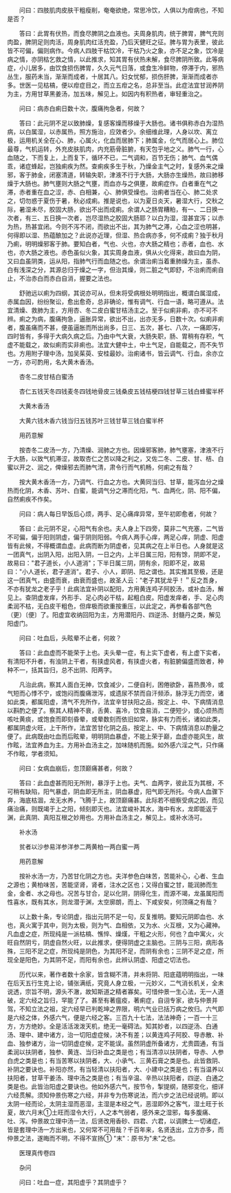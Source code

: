 <!-- { "loadSidebar": true } -->
　　问曰：四肢肌肉皮肤干粗瘦削，奄奄欲绝，常思冷饮，人俱以为疳病也，不知是否？

　　答曰：此胃有伏热，而食尽脾阴之血液也。夫周身肌肉，统于脾胃，脾气充则肉盈，脾阴足则肉活，周身肌肉红活充盈，乃后天健旺之征。脾与胃为表里，彼此皆不可偏，偏则病作。今病人四肢干枯饮冷，干枯乃火之象，亦不足之象，饮冷是病之情，亦阴枯乞救之情，以此推求，知其胃有伏热未解，食尽脾阴所致。此等病症，小儿居多，由饮食损伤脾胃，久久元气日落，或食生冷鲜物，停滞于内，邪热丛生，服药未当，渐渐而成者，十居其八。妇女忧郁，损伤肝脾，渐渐而成者亦多。世医一见枯槁，便以疳症目之，而立五疳之名，总非至当。此症法宜甘润养阴为主，方用甘草黑姜汤，加五味，解见上。如因内有积热者，审轻重治之。

　　问曰：病赤白痢日数十次，腹痛拘急者，何故？

　　答曰：此元阴不足以致肺燥，复感客燥而移燥于大肠也。诸书俱称赤白为湿热病，以白属湿，以赤属热，照方施治，应效者少。余细维此理，人身以坎、离立极，运用机关全在心、肺，心属火，化血而居肺下；肺属金，化气而居心上。肺位最尊，气机运转，外充皮肤肌肉，内充筋骨脏腑，有天包乎地之义。肺气一行，心血随之，下而复上，上而复下，循环不已，二气调和，百节无伤；肺气、血气偶乖，诸症蜂起，岂独痢疾为然。查痢疾多生于秋，乃燥金主气之时，复感外来之燥邪，客于肺金，闭塞清道，转输失职，津液不行于大肠，大肠亦生燥热，故曰肺移燥于大肠也。肺气壅则大肠之气壅，而血亦与之俱壅，故痢症作。白者重在气之滞，赤者重在血之涩，赤、白相兼，心、肺俱受燥也。治痢者当在心、肺二处求之，切勿惑于夏伤于暑，秋必成痢。推是说也，以为夏日炎天，暑湿大行，交秋之际，暑湿未尽，胶固大肠，欲出不出而成痢。余谓人之肠胃糟粕，有一、二日换一次者，有三、五日换一次者，岂尽湿热之胶固大肠耶？以白为湿，湿甚宜泻；以赤为热，热甚宜闭。今则不泻不闭，而欲出不出，其为肺气之滞，心血之涩也明甚，何得即以湿、热蕴酿加之？此说亦近理，但湿、热合病亦多，何不成痢？独于秋月乃痢，明明燥邪客于肺。要知白者，气也、火也，亦大肠之精也；赤者，血也、水也，亦大肠之液也。赤色虽似火象，其实周身血液，俱从火化得来，故曰血为阴，又曰血虽阴类，运从阳，指肺气行而血随之也。余谓治痢当着重肺燥为主，虽赤、白有浅深之分，其源总归于燥之一字，但治其燥，则二脏之气即舒，不治痢而痢自止，不治赤白而赤白自消，握要之法也。

　　舒驰远以痢为四纲，其说亦可从，但未将受病根处明明指出，概谓白属湿成，赤属血因，纷纷聚讼，愈出愈奇，总非确论，惟有调气、行血一语，略可遵从。法宜清燥、救肺为主，方用杏、冬二皮白蜜甘桔汤主之。至于似痢非痢，亦不可不辨。痢之为病，腹痛拘急，逼胀异常，欲出不出，出亦无多，日数十次。似痢非痢者，腹虽痛而不甚，便虽逼胀而所出尚多，日三、五次，甚七、八次，一痛即泻，四时皆有，多得于大病久病之后。乃由中气大衰，大肠失职，肠、胃稍有存积，气虚不能载之，故似痢而实非痢也。法宜大健中土，中土气足，自能载之，而不失节也。方用附子理中汤，加吴茱萸、安桂最妙。治痢诸书，皆云调气、行血，余亦立一方，亦可酌用，名大黄木香汤。

　　杏冬二皮甘桔白蜜汤

　　杏仁五钱天冬四钱麦冬四钱地骨皮三钱桑皮五钱桔梗四钱甘草三钱白蜂蜜半杯

　　大黄木香汤

　　大黄六钱木香六钱当归五钱苏叶三钱甘草三钱白蜜半杯

　　用药意解

　　按杏冬二皮汤一方，乃清燥、润肺之方也。因燥邪客肺，肺气壅塞，津液不行于大肠，以致气机滞涩，故取杏仁之苦以降之利之，又佐二冬、二皮、甘、桔、白蜜以开之、润之，俾燥邪去而肺气清，肃令行而气机畅，何痢之有哉？

　　按大黄木香汤一方，乃调气、行血之方也。大黄同当归、甘草，能泻血分之燥热而化阴，木香、苏叶、白蜜，能调气分之滞而化阳，气、血两化，阴、阳不偏，自然痢疾不作矣。

　　问曰：病人每日早饭后心烦，两手、足心痛痒异常，至午初即愈者，何故？

　　答曰：此元阴不足，心阳气有余也。夫人身上下四旁，莫非二气充塞，二气皆不可偏，偏于阳则阴虚，偏于阴则阳弱。今病人两手心痒，两足心痒，阴虚、阳虚皆有此候，不得概谓血虚。此病而断为阴虚者，见其病之在上半日也。人身就是这一团真气，出阴入阳，出阳入阴，一日之内，上半日属三阳，阳有馀，阴即不足，故易曰："君子道长，小人道消"；下半日属三阴，阴有余，阳即不足，故易曰："小人道长，君子道消"。君子、小人，即阴、阳之谓也。其实推其至极，还是这一团真气，由盛而衰，由衰而盛也，故圣人云："老子其犹龙乎！＂反之吾身，不亦有犹龙之老子乎！此病法宜补阴以配阳，方用黄连鸡子阿胶汤，或补血汤，解见上。查阴虚发痒，外形手、足心肉必干枯，起粗白皮。阳虚发痒者，手、足心肉柔润不枯，无白皮干粗色，但痒极而欲重按重压，以此定之，再参看各部气色（更）〔便〕了。阳虚宜收纳回阳为主，方用潜阳丹、四逆汤、封髓丹之类，解见阳虚门。

　　问曰：吐血后，头眩晕不止者，何故？

　　答曰：此血虚而不能荣于上也。夫头晕一症，有上实下虚者，有上虚下实者，有清阳不升者，有浊阴上干者，有挟虚风者，有挟虚火者，有脏腑偏盛而致者，种种不一，括其旨归，总不出阴、阳两字。

　　凡治此病，察其人面白无神，饮食减少，二便自利，困倦欲卧，喜热畏冷，或气短而心悸不宁，或饱闷而腹痛泄泻，或遗尿不禁而自汗频添，脉浮无力而空，诸如此类，都属阳虚，清气不充所作，法宜辛甘扶阳之品，按定上、中、下病情消息以斟酌之便了。察其人精神不衰，舌黄、喜冷，饮食易消，二便短少，或心烦热而咳吐黄痰，或饱食而即刻昏晕，或晕数刻而依旧如常，脉实有力而长，诸如此类，都属阴虚火旺，上干所作，法宜苦甘化阴之品，按定上、中、下病情消息以酌量之便了。此病既由吐血而后眩晕，明明阴血暴虚，不能上荣于巅，血虚亦能风生，故作眩，法宜养血为主。方用补血汤主之，加味随机而施。如外感六淫之气，只作痛不作眩，学者须知。

　　问曰：女病血崩后，忽顶巅痛甚者，何故？

　　答曰：此血虚甚而阳无所附，暴浮于上也。夫气、血两字，彼此互为其根，不可稍有缺陷，阳气暴虚，阴血即无所主，阴血暴虚，阳气即无所托。今病人血骤下奔，海底枯涸，龙无水养，飞腾于上，故顶巅痛甚。此际若不细察受病之因，而见痛治痛，则既竭于上之阳，倾刻即灭也。法宜峻补其水，海中有水，龙即能返于渊，此真阴、真阳互根之妙用也。方用补血汤主之，解见上。或补水汤可。

　　补水汤

　　贫者以沙参易洋参洋参二两黄柏一两白蜜一两

　　用药意解

　　按补水汤一方，乃苦甘化阴之方也。夫洋参色白味苦，苦能补心，心者、生血之源也；黄柏味苦，苦能坚肾，肾者，注水之区也；又得白蜜之甘，能润肺而生金，金者、水之母也。况苦与甘合，足以化阴，阴得化生，而源不竭，龙虽属阳而性喜水，既有其水，则龙潜于渊，太空廓朗，而上、下咸安矣，何顶痛之有哉？

　　以上数十条，专论阴虚，指出元阴不足一句，反复推明。要知元阴即血也、水也，真火寓于其中，则为太极，则为气、血相依，又为水、火互根，又为心藏神。凡血虚之症，所现纯是一派枯槁、憔悴、燥熯，干粗之火形，何也？血中寓火，火旺自然阴亏，阴虚自然火旺，以此推求，便得阴虚之主脑也。三阴与三阳，病形各殊，三阳不足之症，所现纯是阴色，为其阳不足，而阴有余也；三阴不足之症，所现全是阳色，为其阴不足，而阳有余也，此辨认阴虚、阳虚之切法也。

　　历代以来，著作者数十余家，皆含糊不清，并未将阴、阳底蕴明明指出，一味在后天五行生克上论，铺张满纸，究竟人身立极，一元妙义，二气消长机关，全未说透，宗旨不明，源头不澈，故知斯道之精者寡矣。可惜仲景一生心法，无一人道破，定六经之旨归，罕能了了。甚至有著瘟疫，著痢症，自诩专家，欲与仲景并驾，不知立法之祖，定六经早已判乾坤之界限，明六气业已括万病之攸归。六气即是六经之体，外感六气，便是六经之客。三百九十七法，法法神奇；一百一十三方，方方绝妙。全是活活泼泼天机，绝无一毫碍法。知其妙者，以四逆汤、白通汤、理中、建中诸方，治一切阳虚症候，决不有差；以黄连鸡子阿胶、导赤散、补血、独参诸方，治一切阴虚症候，定不能误。虽然阴虚所备诸方，尤贵圆通，有当柔润以扶阴者，独参、黄连、当归补血之类是也；有当清凉以扶阴者，导赤、人参白虎之类是也；有当苦寒以扶阴者，大、小承气、三黄石膏之类是也。此皆救阴、补阴之要诀也。补阳亦然，有当轻清以扶阳者，大、小建中之类是也；有当温养以扶阳者，甘草干姜汤、理中汤之类是也；有当辛温、辛热以扶阳者，四逆、白通之类是也。此皆治阳虚之要诀也。他如外感六气，按节令，掣提纲，随邪变化，细详六经贯解。须知仲景伤寒之六经，并非专为伤寒说法，而六步之法已经说明。即以太阴一经而论，太阴主湿而恶湿，主湿是本经之气，恶湿即外之客气，湿土旺于长夏，故六月末①土旺而湿令大行，人之本气弱者，感外来之湿邪，每多腹痛、吐、泻。仲景故立理中汤一法，后贤改用香砂、四君、六君，以调脾土一切诸症，皆是套理中汤一方出来也，又何常不可用哉？千百年来，名贤迭出，立方亦多，而仲景之法，遂晦而不明，不得不宣扬① "末"：原书为"未"之也。

　　医理真传卷四

　　杂问

　　问曰：吐血一症，其阳虚乎？其阴虚乎？

